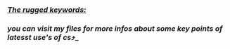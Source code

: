 ### <ins>***The rugged keywords:*** <ins>
### _you can visit my files for more infos about some key points of latesst use's of cs_⤴️_
